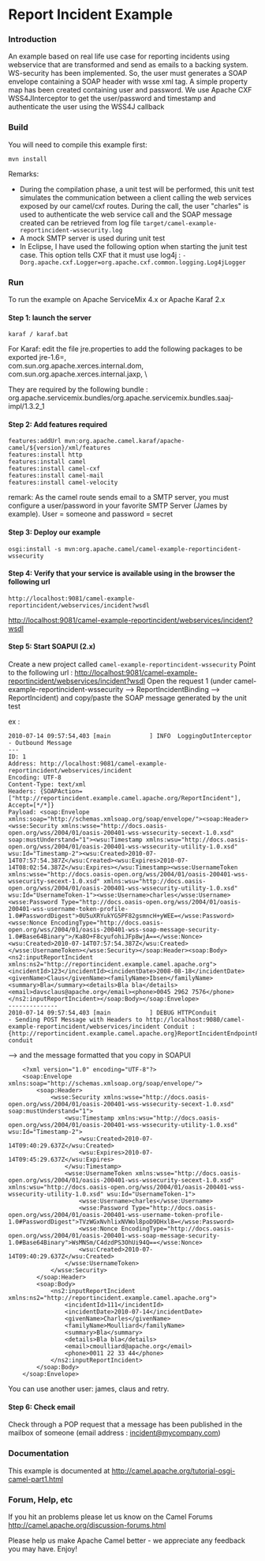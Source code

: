 # Report Incident Example

### Introduction

An example based on real life use case for reporting incidents using webservice
that are transformed and send as emails to a backing system. WS-security has been
implemented. So, the user must generates a SOAP envelope containing a SOAP header
with wsse xml tag. A simple property map has been created containing user and password.
We use Apache CXF WSS4JInterceptor to get the user/password and timestamp and authenticate
the user using the WSS4J callback

### Build

You will need to compile this example first:

	mvn install

Remarks:
- During the compilation phase, a unit test will be performed, this unit test simulates the
  communication between a client calling the web services exposed by our camel/cxf routes. During the call,
  the user "charles" is used to authenticate the web service call and the SOAP message created can be
  retrieved from log file `target/camel-example-reportincident-wssecurity.log`
- A mock SMTP server is used during unit test
- In Eclipse, I have used the following option when starting the junit test case. This option tells
  CXF that it must use log4j : `-Dorg.apache.cxf.Logger=org.apache.cxf.common.logging.Log4jLogger`

### Run

To run the example on Apache ServiceMix 4.x or Apache Karaf 2.x

#### Step 1: launch the server

	karaf / karaf.bat

  For Karaf: edit the file jre.properties to add the following packages to be exported
  jre-1.6=, \
 com.sun.org.apache.xerces.internal.dom, \
 com.sun.org.apache.xerces.internal.jaxp, \

 They are required by the following bundle : org.apache.servicemix.bundles/org.apache.servicemix.bundles.saaj-impl/1.3.2_1

#### Step 2: Add features required

	features:addUrl mvn:org.apache.camel.karaf/apache-camel/${version}/xml/features
	features:install http
	features:install camel
	features:install camel-cxf
	features:install camel-mail
	features:install camel-velocity

  remark: As the camel route sends email to a SMTP server, you must configure a user/password in your favorite
          SMTP Server (James by example). User = someone and password = secret

#### Step 3: Deploy our example

	osgi:install -s mvn:org.apache.camel/camel-example-reportincident-wssecurity

#### Step 4: Verify that your service is available using in the browser the following url

	http://localhost:9081/camel-example-reportincident/webservices/incident?wsdl

<http://localhost:9081/camel-example-reportincident/webservices/incident?wsdl>

#### Step 5: Start SOAPUI (2.x)
  Create a new project called `camel-example-reportincident-wssecurity`
  Point to the following url : <http://localhost:9081/camel-example-reportincident/webservices/incident?wsdl>
  Open the request 1 (under camel-example-reportincident-wssecurity --> ReportIncidentBinding --> ReportIncident) and copy/paste the SOAP
  message generated by the unit test

  ex :

	2010-07-14 09:57:54,403 [main           ] INFO  LoggingOutInterceptor          - Outbound Message
	---
	ID: 1
	Address: http://localhost:9081/camel-example-reportincident/webservices/incident
	Encoding: UTF-8
	Content-Type: text/xml
	Headers: {SOAPAction=["http://reportincident.example.camel.apache.org/ReportIncident"], Accept=[*/*]}
	Payload: <soap:Envelope xmlns:soap="http://schemas.xmlsoap.org/soap/envelope/"><soap:Header><wsse:Security xmlns:wsse="http://docs.oasis-open.org/wss/2004/01/oasis-200401-wss-wssecurity-secext-1.0.xsd" soap:mustUnderstand="1"><wsu:Timestamp xmlns:wsu="http://docs.oasis-open.org/wss/2004/01/oasis-200401-wss-wssecurity-utility-1.0.xsd" wsu:Id="Timestamp-2"><wsu:Created>2010-07-14T07:57:54.387Z</wsu:Created><wsu:Expires>2010-07-14T08:02:54.387Z</wsu:Expires></wsu:Timestamp><wsse:UsernameToken xmlns:wsse="http://docs.oasis-open.org/wss/2004/01/oasis-200401-wss-wssecurity-secext-1.0.xsd" xmlns:wsu="http://docs.oasis-open.org/wss/2004/01/oasis-200401-wss-wssecurity-utility-1.0.xsd" wsu:Id="UsernameToken-1"><wsse:Username>charles</wsse:Username><wsse:Password Type="http://docs.oasis-open.org/wss/2004/01/oasis-200401-wss-username-token-profile-1.0#PasswordDigest">0U5uXRYukYG5PF82gsmncH+yWEE=</wsse:Password><wsse:Nonce EncodingType="http://docs.oasis-open.org/wss/2004/01/oasis-200401-wss-soap-message-security-1.0#Base64Binary">/Ka8O+F8cyufohiJFp8wjA==</wsse:Nonce><wsu:Created>2010-07-14T07:57:54.387Z</wsu:Created></wsse:UsernameToken></wsse:Security></soap:Header><soap:Body><ns2:inputReportIncident xmlns:ns2="http://reportincident.example.camel.apache.org"><incidentId>123</incidentId><incidentDate>2008-08-18</incidentDate><givenName>Claus</givenName><familyName>Ibsen</familyName><summary>Bla</summary><details>Bla bla</details><email>davsclaus@apache.org</email><phone>0045 2962 7576</phone></ns2:inputReportIncident></soap:Body></soap:Envelope>
	--------------
	2010-07-14 09:57:54,403 [main           ] DEBUG HTTPConduit                    - Sending POST Message with Headers to http://localhost:9080/camel-example-reportincident/webservices/incident Conduit :{http://reportincident.example.camel.apache.org}ReportIncidentEndpointPort.http-conduit

  --> and the message formatted that you copy in SOAPUI

		<?xml version="1.0" encoding="UTF-8"?>
		<soap:Envelope xmlns:soap="http://schemas.xmlsoap.org/soap/envelope/">
			<soap:Header>
				<wsse:Security xmlns:wsse="http://docs.oasis-open.org/wss/2004/01/oasis-200401-wss-wssecurity-secext-1.0.xsd" soap:mustUnderstand="1">
					<wsu:Timestamp xmlns:wsu="http://docs.oasis-open.org/wss/2004/01/oasis-200401-wss-wssecurity-utility-1.0.xsd" wsu:Id="Timestamp-2">
						<wsu:Created>2010-07-14T09:40:29.637Z</wsu:Created>
						<wsu:Expires>2010-07-14T09:45:29.637Z</wsu:Expires>
					</wsu:Timestamp>
					<wsse:UsernameToken xmlns:wsse="http://docs.oasis-open.org/wss/2004/01/oasis-200401-wss-wssecurity-secext-1.0.xsd" xmlns:wsu="http://docs.oasis-open.org/wss/2004/01/oasis-200401-wss-wssecurity-utility-1.0.xsd" wsu:Id="UsernameToken-1">
						<wsse:Username>charles</wsse:Username>
						<wsse:Password Type="http://docs.oasis-open.org/wss/2004/01/oasis-200401-wss-username-token-profile-1.0#PasswordDigest">TVzWGxNvhlixNVWol8poD9DHxl8=</wsse:Password>
						<wsse:Nonce EncodingType="http://docs.oasis-open.org/wss/2004/01/oasis-200401-wss-soap-message-security-1.0#Base64Binary">WsMNSm/C4dzdPS3OhUi94Q==</wsse:Nonce>
						<wsu:Created>2010-07-14T09:40:29.637Z</wsu:Created>
					</wsse:UsernameToken>
				</wsse:Security>
			</soap:Header>
			<soap:Body>
				<ns2:inputReportIncident xmlns:ns2="http://reportincident.example.camel.apache.org">
					<incidentId>111</incidentId>
					<incidentDate>2010-07-14</incidentDate>
					<givenName>Charles</givenName>
					<familyName>Moulliard</familyName>
					<summary>Bla</summary>
					<details>Bla bla</details>
					<email>cmoulliard@apache.org</email>
					<phone>0011 22 33 44</phone>
				</ns2:inputReportIncident>
			</soap:Body>
		</soap:Envelope>


 You can use another user: james, claus and retry.

#### Step 6: Check email
 Check through a POP request that a message has been published in the mailbox of someone (email address : incident@mycompany.com)

### Documentation

This example is documented at
  <http://camel.apache.org/tutorial-osgi-camel-part1.html>

### Forum, Help, etc

If you hit an problems please let us know on the Camel Forums
	<http://camel.apache.org/discussion-forums.html>

Please help us make Apache Camel better - we appreciate any feedback you may
have.  Enjoy!
